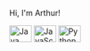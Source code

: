 <!-- ArthurZapater's GitHub Profile README -->

<p align="left">
  Hi, I'm Arthur!
</p>

<p align="left"> 
  <img  height= 30 width= 40 src="https://cdn.jsdelivr.net/gh/devicons/devicon@latest/icons/java/java-plain.svg" alt="Java"/>
  <img  height= 30 width= 40 src="https://cdn.jsdelivr.net/gh/devicons/devicon@latest/icons/javascript/javascript-original.svg" alt="JavaScript"/>
  <img  height= 30 width= 40 src="https://cdn.jsdelivr.net/gh/devicons/devicon@latest/icons/python/python-original.svg" alt="Python" />       
</p>
  
